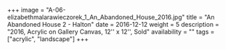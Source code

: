 +++
image = "A-06-elizabethmalarawieczorek_1_An_Abandoned_House_2016.jpg"
title = "An Abandoned House 2 - Halton"
date = 2016-12-12
weight = 5
description = "2016, Acrylic on Gallery Canvas, 12'' x 12'', Sold"
availability = ""
tags = ["acrylic", "landscape"]
+++
